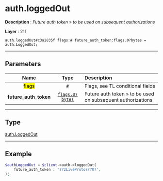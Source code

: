# auth.loggedOut

**Description** : *Future auth token » to be used on subsequent authorizations*

**Layer** : 211

```tl
auth.loggedOut#c3a2835f flags:# future_auth_token:flags.0?bytes = auth.LoggedOut;
```

---

## Parameters

| Name | Type | Description |
| :---: | :---: | :--- |
| <mark>flags</mark> | [`#`](type/#) | Flags, see TL conditional fields |
| **future_auth_token** | [`flags.0?bytes`](type/bytes) | Future auth token » to be used on subsequent authorizations |

---

## Type

[auth.LoggedOut](type/auth.LoggedOut)

---

## Example

```php
$authLoggedOut = $client->auth->loggedOut(
	future_auth_token : 'ܰ??2LiveProto???0?',
);
```